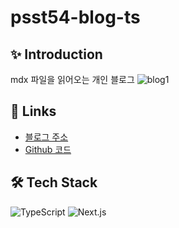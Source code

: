 # psst54-blog-ts

## ✨ Introduction

mdx 파일을 읽어오는 개인 블로그
![blog1](https://github.com/psst54/psst54-blog-ts/assets/63946327/e219b647-bbe6-46d0-b8e2-8556100faacc)

## 🔗 Links

- [블로그 주소](https://blog.psst54.me/)
- [Github 코드](https://github.com/psst54/psst54-blog-ts)

## 🛠️ Tech Stack

<img
    alt="TypeScript"
    src="https://img.shields.io/badge/TypeScript-3178C6?style=for-the-badge&logo=typescript&logoColor=white"
  />
<img
    alt="Next.js"
    src="https://img.shields.io/badge/Next.js-000000?style=for-the-badge&logo=nextdotjs&logoColor=white"
  />
